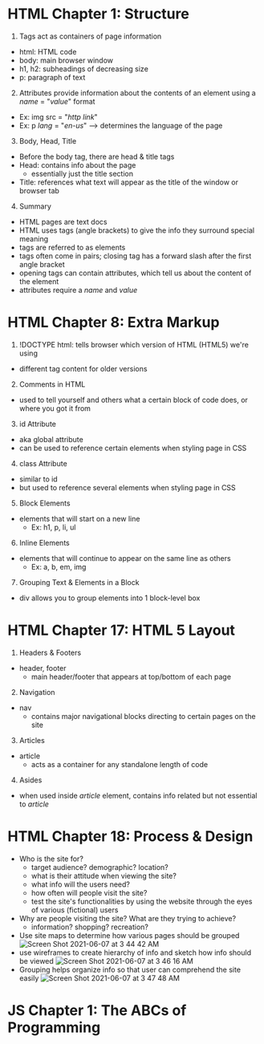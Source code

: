 # HTML Chapter 1: Structure
1. Tags act as containers of page information
  - html: HTML code
  - body: main browser window
  - h1, h2: subheadings of decreasing size
  - p: paragraph of text
2. Attributes provide information about the contents of an element using a *name* = "*value*" format
  - Ex: img src = "*http link*"
  - Ex: p *lang* = "*en-us*" --> determines the language of the page
3. Body, Head, Title
  - Before the body tag, there are head & title tags
  - Head: contains info about the page
    - essentially just the title section
  - Title: references what text will appear as the title of the window or browser tab
 4. Summary
  - HTML pages are text docs
  - HTML uses tags (angle brackets) to give the info they surround special meaning
  - tags are referred to as elements
  - tags often come in pairs; closing tag has a forward slash after the first angle bracket
  - opening tags can contain attributes, which tell us about the content of the element
  - attributes require a *name* and *value*

# HTML Chapter 8: Extra Markup
1. !DOCTYPE html: tells browser which version of HTML (HTML5) we're using
  - different tag content for older versions
2. Comments in HTML
  - used to tell yourself and others what a certain block of code does, or where you got it from
3. id Attribute
  - aka global attribute
  - can be used to reference certain elements when styling page in CSS
 4. class Attribute
  - similar to id
  - but used to reference several elements when styling page in CSS
 5. Block Elements
  - elements that will start on a new line
    - Ex: h1, p, li, ul
 6. Inline Elements
  - elements that will continue to appear on the same line as others
    - Ex: a, b, em, img
 7. Grouping Text & Elements in a Block
  - div allows you to group elements into 1 block-level box


# HTML Chapter 17: HTML 5 Layout
1. Headers & Footers
  - header, footer
    - main header/footer that appears at top/bottom of each page
2. Navigation
  - nav
    - contains major navigational blocks directing to certain pages on the site
3. Articles
  - article
    - acts as a container for any standalone length of code
4. Asides
  - when used inside *article* element, contains info related but not essential to *article*

# HTML Chapter 18: Process & Design
- Who is the site for?
  - target audience? demographic? location? 
  - what is their attitude when viewing the site?
  - what info will the users need?
  - how often will people visit the site?
  - test the site's functionalities by using the website through the eyes of various (fictional) users
- Why are people visiting the site? What are they trying to achieve?
  - information? shopping? recreation?
- Use site maps to determine how various pages should be grouped 
![Screen Shot 2021-06-07 at 3 44 42 AM](https://user-images.githubusercontent.com/53208269/121003717-b39b4b00-c742-11eb-82bd-301a2f70359c.png)
- use wireframes to create hierarchy of info and sketch how info should be viewed
![Screen Shot 2021-06-07 at 3 46 16 AM](https://user-images.githubusercontent.com/53208269/121003925-eb09f780-c742-11eb-9529-3173eff11b2e.png)
- Grouping helps organize info so that user can comprehend the site easily
![Screen Shot 2021-06-07 at 3 47 48 AM](https://user-images.githubusercontent.com/53208269/121004116-2278a400-c743-11eb-813e-9789761bc225.png)


# JS Chapter 1: The ABCs of Programming
